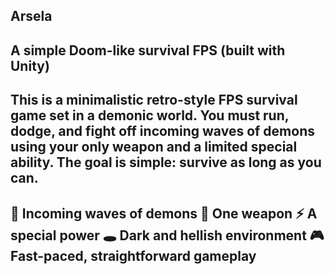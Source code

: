 ## Arsela
A simple Doom-like survival FPS (built with Unity)
---
This is a minimalistic retro-style FPS survival game set in a demonic world. You must run, dodge, and fight off incoming waves of demons using your only weapon and a limited special ability. The goal is simple: survive as long as you can.
---
👿 Incoming waves of demons
🔫 One weapon
⚡ A special power
🕳️ Dark and hellish environment
🎮 Fast-paced, straightforward gameplay
---
